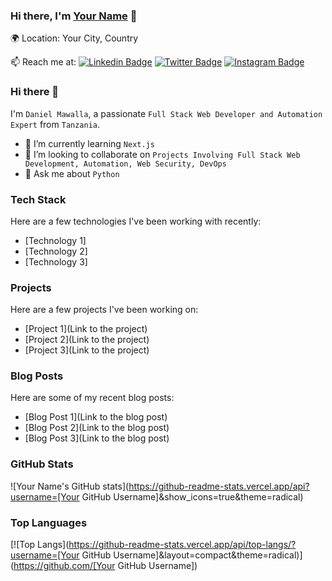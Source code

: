 <div align="left">

### Hi there, I'm [Your Name](https://yourwebsite.com) 👋

🌍 Location: Your City, Country

📫 Reach me at: 
[![Linkedin Badge](https://img.shields.io/badge/-YourName-blue?style=flat&logo=Linkedin&logoColor=white&link=https://www.linkedin.com/in/YourName/)](https://www.linkedin.com/in/YourName/) 
[![Twitter Badge](https://img.shields.io/badge/-YourTwitterHandle-blue?style=flat&logo=Twitter&logoColor=white&link=https://twitter.com/YourTwitterHandle)](https://twitter.com/YourTwitterHandle) 
[![Instagram Badge](https://img.shields.io/badge/-YourInstagramHandle-purple?style=flat&logo=Instagram&logoColor=white&link=https://instagram.com/YourInstagramHandle)](https://instagram.com/YourInstagramHandle)

</div>


### Hi there 👋

I'm `Daniel Mawalla`, a passionate `Full Stack Web Developer and Automation Expert` from `Tanzania`. 
- 🌱 I’m currently learning `Next.js`
- 👯 I’m looking to collaborate on `Projects Involving Full Stack Web Development, Automation, Web Security, DevOps`
- 💬 Ask me about `Python`

### Tech Stack

Here are a few technologies I've been working with recently:

- [Technology 1]
- [Technology 2]
- [Technology 3]

### Projects

Here are a few projects I've been working on:

- [Project 1](Link to the project)
- [Project 2](Link to the project)
- [Project 3](Link to the project)

### Blog Posts

Here are some of my recent blog posts:

- [Blog Post 1](Link to the blog post)
- [Blog Post 2](Link to the blog post)
- [Blog Post 3](Link to the blog post)

### GitHub Stats

![Your Name's GitHub stats](https://github-readme-stats.vercel.app/api?username=[Your GitHub Username]&show_icons=true&theme=radical)

### Top Languages

[![Top Langs](https://github-readme-stats.vercel.app/api/top-langs/?username=[Your GitHub Username]&layout=compact&theme=radical)](https://github.com/[Your GitHub Username])


